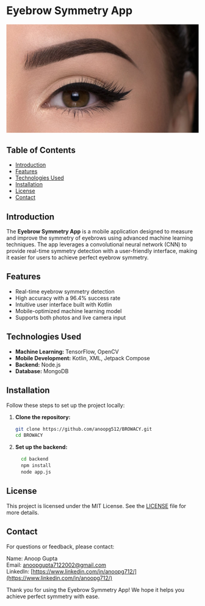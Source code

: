 # Eyebrow Symmetry App

![Eyebrow Symmetry App](app_logo.jpg)

## Table of Contents
- [Introduction](#introduction)
- [Features](#features)
- [Technologies Used](#technologies-used)
- [Installation](#installation)
- [License](#license)
- [Contact](#contact)

## Introduction
The **Eyebrow Symmetry App** is a mobile application designed to measure and improve the symmetry of eyebrows using advanced machine learning techniques. The app leverages a convolutional neural network (CNN) to provide real-time symmetry detection with a user-friendly interface, making it easier for users to achieve perfect eyebrow symmetry.

## Features
- Real-time eyebrow symmetry detection
- High accuracy with a 96.4% success rate
- Intuitive user interface built with Kotlin
- Mobile-optimized machine learning model
- Supports both photos and live camera input

## Technologies Used
- **Machine Learning:** TensorFlow, OpenCV
- **Mobile Development:** Kotlin, XML, Jetpack Compose
- **Backend:** Node.js
- **Database:** MongoDB

## Installation
Follow these steps to set up the project locally:

1. **Clone the repository:**
   ```bash
   git clone https://github.com/anoopg512/BROWACY.git
   cd BROWACY
2. **Set up the backend:**
   ```bash
     cd backend
     npm install
     node app.js
## License
This project is licensed under the MIT License. See the [LICENSE](https://github.com/anoopg512/BROWACY/blob/master/LICENSE.txt) file for more details.


## Contact
For questions or feedback, please contact:

Name: Anoop Gupta  
Email: [anoopgupta7122002@gmail.com](mailto:anoopgupta7122002@gmail.com)  
LinkedIn: [https://www.linkedin.com/in/anoopg712/](https://www.linkedin.com/in/anoopg712/)



Thank you for using the Eyebrow Symmetry App! We hope it helps you achieve perfect symmetry with ease.




